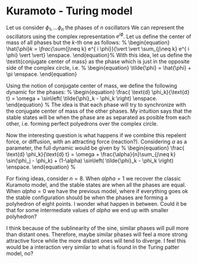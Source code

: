 # Kuramoto - Turing model

Let us consider $\phi_1,\dots \phi_n$ the phases of $n$ oscillators We can represent the oscillators using the complex representation $e^{i\phi}$. Let us define the center of mass of all phases but the $k$-th one as follows:
%
\begin{equation}
\hat{\phi}_k = \frac{\sum_{j\neq k} e^{ i \phi}}{\vert \vert \sum_{j\neq k} e^{ i \phi} \vert \vert}
\enspace.
\end{equation}%
With this idea, let us define the \textit{conjugate center of mass} as the phase which is just in the opposite side of the complex circle, i.e.
%
\begin{equation}
\tilde{\phi} = \hat{\phi} + \pi
\enspace.
\end{equation}

Using the notion of conjugate center of mass, we define the following dynamic for the phases:
%
\begin{equation}
\frac{ \text{d} \phi_k}{\text{d} t} = \omega + \sin\left( \tilde{\phi}_k - \phi_k \right)
\enspace.
\end{equation}
%
The idea is that each phase will try to synchronize with the conjugate center of mass of the other phases. My intuition says that the stable states will be when the phase are as separated as posible from each other, i.e. forming perfect polyedrons over the complex circle.

Now the interesting question is what happens if we combine this repelent force, or diffusion, with an attracting force (reaction?). Considering $\alpha$ as a parameter, the full dynamic would be given by
%
\begin{equation}
\frac{ \text{d} \phi_k}{\text{d} t} = \omega + \frac{\alpha}{n}\sum_{j\neq k} \sin(\phi_j - \phi_k) + (1-\alpha) \sin\left( \tilde{\phi}_k - \phi_k \right)
\enspace.
\end{equation}
%

For fixing ideas, consider $n=8$. When $alpha=1$ we recover the classic Kuramoto model, and the stable states are when all the phases are equal. When $alpha = 0$ we have the previous model, where if everything goes ok the stable configuration should be when the phases are forming a polyhedron of eight points. I wonder what happen in between. Could it be that for some intermediate values of $alpha$ we end up with smaller polyhedron?

I think because of the sublinearity of the sine, similar phases will pull more than distant ones. Therefore, maybe similar phases will feel a more strong attractive force while the more distant ones will tend to diverge. I feel this would be a interaction very similar to what is found in the Turing patter model, no?
